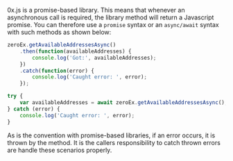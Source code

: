 0x.js is a promise-based library. This means that whenever an asynchronous call is required, the library method will return a Javascript promise. You can therefore use a `promise` syntax or an `async/await` syntax with such methods as shown below:

```javascript
zeroEx.getAvailableAddressesAsync()
    .then(function(availableAddresses) {
        console.log('Got:', availableAddresses);
    })
    .catch(function(error) {
        console.log('Caught error: ', error);
    });
```

```javascript
try {
    var availableAddresses = await zeroEx.getAvailableAddressesAsync();    
} catch (error) {
    console.log('Caught error: ', error);
}
```

As is the convention with promise-based libraries, if an error occurs, it is thrown by the method. It is the callers responsibility to catch thrown errors are handle these scenarios properly.
